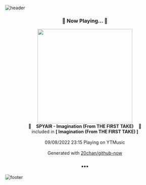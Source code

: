![header](https://capsule-render.vercel.app/api?type=wave&height=170&section=header&text=Hi.%20I'm%20SHIFT&fontColor=090707&fontAlignX=45&fontAlignY=65&fontSize=100)

<h3 align="center">🎵 Now Playing... 🎵</h3>
<p align="center">
  <a href="https://music.youtube.com/watch?v=hScUlvtXmn0">
    <img width="300" src="https://lh3.googleusercontent.com/sLWc1O2Uat6pHzPmrWjRbi78OGd1L7vsdg0mvUcOW_MOzr2adfGR6sWF3D8sxXoDJmPtLOrco60kzh0c">
  </a>
  <br>
  🎵&nbsp&nbsp&nbsp <b>SPYAIR - Imagination (From THE FIRST TAKE)</b> &nbsp&nbsp&nbsp🎵
  <br>
  included in <b>[ Imagination (From THE FIRST TAKE) ]</b>
  
  <br />
  <br />
  09/08/2022 23:15 Playing on YTMusic
  <br />
  <br />
  Generated with <a href="https://github.com/20chan/github-now">20chan/github-now</a>
</p>

<h3 align="center">•••</h3>

![footer](https://capsule-render.vercel.app/api?type=wave&height=150&section=footer)
